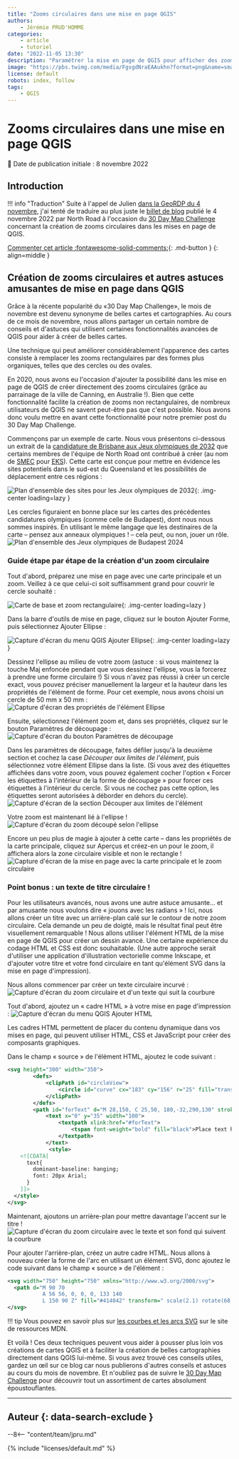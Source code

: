 ```yaml
---
title: "Zooms circulaires dans une mise en page QGIS"
authors:
    - Jérémie PRUD'HOMME
categories:
    - article
    - tutoriel
date: "2022-11-05 13:30"
description: "Paramétrer la mise en page de QGIS pour afficher des zooms circulaires."
image: "https://pbs.twimg.com/media/FgsgdNraEAAukhn?format=png&name=small"
license: default
robots: index, follow
tags:
    - QGIS
---
```


# Zooms circulaires dans une mise en page QGIS

:calendar: Date de publication initiale : 8 novembre 2022

## Introduction

!!! info "Traduction"
    Suite à l'appel de Julien [dans la GeoRDP du 4 novembre](/rdp/2022/rdp_2022-11-04/#trucs-et-astuces-sur-le-composeur-dimpression-de-qgis), j'ai tenté de traduire au plus juste le [billet de blog](https://north-road.com/2022/11/04/creating-circular-insets-and-other-fun-qgis-layout-tricks/) publié le 4 novembre 2022 par North Road à l'occasion du [30 Day Map Challenge](https://twitter.com/hashtag/30DayMapChallenge) concernant la création de zooms circulaires dans les mises en page de QGIS.

[Commenter cet article :fontawesome-solid-comments:](#__comments){: .md-button }
{: align=middle }

## Création de zooms circulaires et autres astuces amusantes de mise en page dans QGIS

Grâce à la récente popularité du «30 Day Map Challenge», le mois de novembre est devenu synonyme de belles cartes et cartographies.  Au cours de ce mois de novembre, nous allons partager un certain nombre de conseils et d'astuces qui utilisent certaines fonctionnalités avancées de QGIS pour aider à créer de belles cartes.

Une technique qui peut améliorer considérablement l'apparence des cartes consiste à remplacer les zooms rectangulaires par des formes plus organiques, telles que des cercles ou des ovales.

En 2020, nous avons eu l'occasion d'ajouter la possibilité dans les mise en page de QGIS de créer directement des zooms circulaires (grâce au parrainage de la ville de Canning, en Australie !). Bien que cette fonctionnalité facilite la création de zooms non rectangulaires, de nombreux utilisateurs de QGIS ne savent peut-être pas que c'est possible. Nous avons donc voulu mettre en avant cette fonctionnalité pour notre premier post du 30 Day Map Challenge.

Commençons par un exemple de carte. Nous vous présentons ci-dessous un extrait de la [candidature de Brisbane aux Jeux olympiques de 2032](https://stillmed.olympics.com/media/Documents/Olympic-Games/Brisbane-2032/General/IOC-Feasibility-Assessment-Brisbane.pdf?_ga=2.48780838.1295957495.1666960789-1227590087.1665520398) que certains membres de l'équipe de North Road ont contribué à créer (au nom de [SMEC](https://www.smec.com/au/) pour [EKS](https://www.eks.com/)). Cette carte est conçue pour mettre en évidence les sites potentiels dans le sud-est du Queensland et les possibilités de déplacement entre ces régions :

![Plan d'ensemble des sites pour les Jeux olympiques de 2032](https://user-images.githubusercontent.com/9571164/200112536-e938f1aa-e4fc-4959-8952-e6e4e56f4ebf.png "Plan d'ensemble des sites pour les Jeux olympiques de 2032, évaluation de faisabilité du CIO - Jeux olympiques, Brisbane février 2021"){: .img-center loading=lazy }

Les cercles figuraient en bonne place sur les cartes des précédentes candidatures olympiques (comme celle de Budapest), dont nous nous sommes inspirés. En utilisant le même langage que les destinaires de la carte – pensez aux anneaux olympiques ! – cela peut, ou non, jouer un rôle.
![Plan d'ensemble des Jeux olympiques de Budapest 2024](https://user-images.githubusercontent.com/9571164/200112912-29ad96b1-adc0-476b-91cd-c324b1c39293.jpg "Plan d'ensemble des Jeux olympiques de Budapest 2024")

### Guide étape par étape de la création d'un zoom circulaire

Tout d'abord, préparez une mise en page avec une carte principale et un zoom. Veillez à ce que celui-ci soit suffisamment grand pour couvrir le cercle souhaité :

![Carte de base et zoom rectangulaire](https://user-images.githubusercontent.com/9571164/200113058-5c6d24a9-8297-4181-b771-9bdbe3314056.png "Carte de base et zoom rectangulaire"){: .img-center loading=lazy }

Dans la barre d'outils de mise en page, cliquez sur le bouton Ajouter Forme, puis sélectionnez Ajouter Ellipse :

![Capture d'écran du menu QGIS Ajouter Ellipse](https://user-images.githubusercontent.com/9571164/200113152-5de641be-2847-4e7f-bce0-b141daa264e8.PNG "Menu Ajouter Ellipse"){: .img-center loading=lazy }

Dessinez l'ellipse au milieu de votre zoom (astuce : si vous maintenez la touche Maj enfoncée pendant que vous dessinez l'ellipse, vous la forcerez à prendre une forme circulaire !) Si vous n'avez pas réussi à créer un cercle exact, vous pouvez préciser manuellement la largeur et la hauteur dans les propriétés de l'élément de forme. Pour cet exemple, nous avons choisi un cercle de 50 mm x 50 mm :
![Capture d'écran des propriétés de l'élément Ellipse](https://user-images.githubusercontent.com/9571164/200113336-52576afd-14b0-4303-827c-4e8927760546.png "Propriétés de l'élément Ellipse")

Ensuite, sélectionnez l'élément zoom et, dans ses propriétés, cliquez sur le bouton Paramètres de découpage :
![Capture d'écran du bouton Paramètres de découpage](https://user-images.githubusercontent.com/9571164/200113390-5949b4ae-abad-4832-9a3c-b50f712889ed.PNG "Bouton paramètres de découpage dans les propriétés de la carte principale")

Dans les paramètres de découpage, faites défiler jusqu'à la deuxième section et cochez la case _Découper aux limites de l'élément_, puis sélectionnez votre élément Ellipse dans la liste. (Si vous avez des étiquettes affichées dans votre zoom, vous pouvez également cocher l'option « Forcer les étiquettes à l'intérieur de la forme de découpage » pour forcer ces étiquettes à l'intérieur du cercle. Si vous ne cochez pas cette option, les étiquettes seront autorisées à déborder en dehors du cercle).
![Capture d'écran de la section Découper aux limites de l'élément](https://user-images.githubusercontent.com/9571164/200113587-39953f47-239b-4fd4-ae8d-623bc8e1eecb.PNG "Paramètres du découpage")

Votre zoom est maintenant lié à l'ellipse !
![Capture d'écran du zoom découpé selon l'ellipse](https://user-images.githubusercontent.com/9571164/200113591-1f5723b6-da57-4b96-9950-90534a2c3c87.png "Le zoom découpé selon l'ellipse")

Encore un peu plus de magie à ajouter à cette carte – dans les propriétés de la carte principale, cliquez sur Aperçus et créez-en un pour le zoom, il affichera alors la zone circulaire visible et non le rectangle !
![Capture d'écran de la mise en page avec la carte principale et le zoom circulaire](https://user-images.githubusercontent.com/9571164/200113850-b9d8127f-f26c-4714-920b-9feec0ceced8.png "Zoom circulaire et l'aperçu qui se cale sur cette forme")

### Point bonus : un texte de titre circulaire !

Pour les utilisateurs avancés, nous avons une autre astuce amusante... et par amusante nous voulons dire « jouons avec les radians » ! Ici, nous allons créer un titre avec un arrière-plan calé sur le contour de notre zoom circulaire. Cela demande un peu de doigté, mais le résultat final peut être visuellement remarquable ! Nous allons utiliser l'élément HTML de la mise en page de QGIS pour créer un dessin avancé. Une certaine expérience du codage HTML et CSS est donc souhaitable. (Une autre approche serait d'utiliser une application d'illustration vectorielle comme Inkscape, et d'ajouter votre titre et votre fond circulaire en tant qu'élément SVG dans la mise en page d'impression).

Nous allons commencer par créer un texte circulaire incurvé :
![Capture d'écran du zoom circulaire et d'un texte qui suit la courbure](https://user-images.githubusercontent.com/9571164/200114170-ba31b305-b0cd-4890-a5c4-97be30cfce2e.png "Exemple de texte qui suit la courbure du zoom circulaire")

Tout d'abord, ajoutez un « cadre HTML » à votre mise en page d'impression :
![Capture d'écran du menu QGIS Ajouter HTML](https://user-images.githubusercontent.com/9571164/200114203-804421df-d396-4893-9f10-6ae79660f7ee.PNG "Menu Ajouter HTML")

Les cadres HTML permettent de placer du contenu dynamique dans vos mises en page, qui peuvent utiliser HTML, CSS et JavaScript pour créer des composants graphiques.

Dans le champ « source » de l'élément HTML, ajoutez le code suivant :

```svg
<svg height="300" width="350">
        <defs>
            <clipPath id="circleView">
                <circle id="curve" cx="183" cy="156" r="25" fill="transparent" />
            </clipPath>
        </defs>
        <path id="forText" d="M 28,150, C 25,50, 180,-32,290,130" stroke="" fill="none"/>
            <text x="0" y="35" width="100">
                <textpath xlink:href="#forText">
                    <tspan font-weight="bold" fill="black">Place text here</tspan>
                </textpath>
            </text>
             <style>
    <![CDATA[
      text{
        dominant-baseline: hanging;
        font: 20px Arial;
      }
    ]]>
  </style>
</svg>
```

Maintenant, ajoutons un arrière-plan pour mettre davantage l'accent sur le titre !
![Capture d'écran du zoom circulaire avec le texte et son fond qui suivent la courbure](https://user-images.githubusercontent.com/9571164/200114566-72898388-1ba2-4eea-b693-e8fcd6040e2f.png "Et voilà le résultat final, un texte avec fond qui suit la courbure du zoom circulaire !")

Pour ajouter l'arrière-plan, créez un autre cadre HTML. Nous allons à nouveau créer la forme de l'arc en utilisant un élément SVG, donc ajoutez le code suivant dans le champ « source » de l'élément :

```svg
<svg width="750" height="750" xmlns="http://www.w3.org/2000/svg">
  <path d="M 90 70
           A 56 56, 0, 0, 0, 133 140
           L 150 90 Z" fill="#414042" transform=" scale(2.1) rotate(68 150 150) " />/>
</svg>
```

!!! tip
    Vous pouvez en savoir plus sur [les courbes et les arcs SVG](https://developer.mozilla.org/en-US/docs/Web/SVG/Tutorial/Paths) sur le site de ressources MDN.

Et voilà ! Ces deux techniques peuvent vous aider à pousser plus loin vos créations de cartes QGIS et à faciliter la création de belles cartographies directement dans QGIS lui-même. Si vous avez trouvé ces conseils utiles, gardez un œil sur ce blog car nous publierons d'autres conseils et astuces au cours du mois de novembre. Et n'oubliez pas de suivre le [30 Day Map Challenge](https://30daymapchallenge.com/) pour découvrir tout un assortiment de cartes absolument époustouflantes.

----

## Auteur {: data-search-exclude }

--8<-- "content/team/jpru.md"

{% include "licenses/default.md" %}
